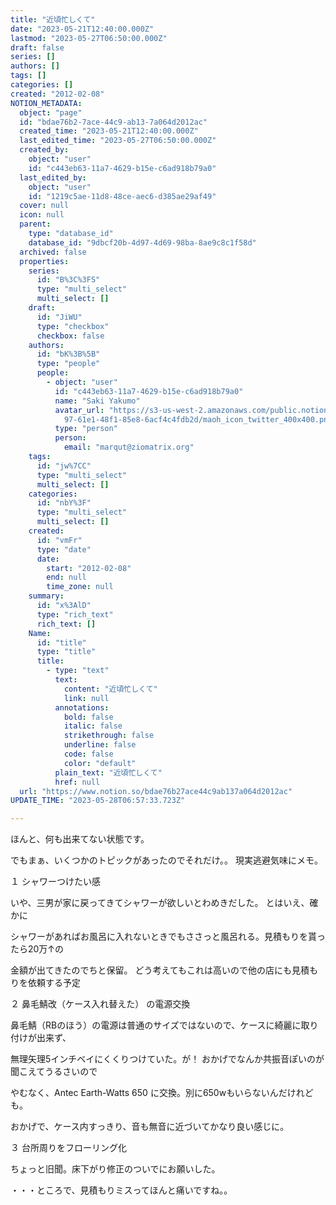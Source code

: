 ```yaml
---
title: "近頃忙しくて"
date: "2023-05-21T12:40:00.000Z"
lastmod: "2023-05-27T06:50:00.000Z"
draft: false
series: []
authors: []
tags: []
categories: []
created: "2012-02-08"
NOTION_METADATA:
  object: "page"
  id: "bdae76b2-7ace-44c9-ab13-7a064d2012ac"
  created_time: "2023-05-21T12:40:00.000Z"
  last_edited_time: "2023-05-27T06:50:00.000Z"
  created_by:
    object: "user"
    id: "c443eb63-11a7-4629-b15e-c6ad918b79a0"
  last_edited_by:
    object: "user"
    id: "1219c5ae-11d8-48ce-aec6-d385ae29af49"
  cover: null
  icon: null
  parent:
    type: "database_id"
    database_id: "9dbcf20b-4d97-4d69-98ba-8ae9c8c1f58d"
  archived: false
  properties:
    series:
      id: "B%3C%3FS"
      type: "multi_select"
      multi_select: []
    draft:
      id: "JiWU"
      type: "checkbox"
      checkbox: false
    authors:
      id: "bK%3B%5B"
      type: "people"
      people:
        - object: "user"
          id: "c443eb63-11a7-4629-b15e-c6ad918b79a0"
          name: "Saki Yakumo"
          avatar_url: "https://s3-us-west-2.amazonaws.com/public.notion-static.com/3ad1c4\
            97-61e1-48f1-85e8-6acf4c4fdb2d/maoh_icon_twitter_400x400.png"
          type: "person"
          person:
            email: "marqut@ziomatrix.org"
    tags:
      id: "jw%7CC"
      type: "multi_select"
      multi_select: []
    categories:
      id: "nbY%3F"
      type: "multi_select"
      multi_select: []
    created:
      id: "vmFr"
      type: "date"
      date:
        start: "2012-02-08"
        end: null
        time_zone: null
    summary:
      id: "x%3AlD"
      type: "rich_text"
      rich_text: []
    Name:
      id: "title"
      type: "title"
      title:
        - type: "text"
          text:
            content: "近頃忙しくて"
            link: null
          annotations:
            bold: false
            italic: false
            strikethrough: false
            underline: false
            code: false
            color: "default"
          plain_text: "近頃忙しくて"
          href: null
  url: "https://www.notion.so/bdae76b27ace44c9ab137a064d2012ac"
UPDATE_TIME: "2023-05-28T06:57:33.723Z"

---
```

<link rel="stylesheet" href="https://cdn.jsdelivr.net/npm/katex@0.16.2/dist/katex.min.css" integrity="sha384-bYdxxUwYipFNohQlHt0bjN/LCpueqWz13HufFEV1SUatKs1cm4L6fFgCi1jT643X" crossorigin="anonymous">


ほんと、何も出来てない状態です。


でもまぁ、いくつかのトピックがあったのでそれだけ。。 現実逃避気味にメモ。


１ シャワーつけたい感


いや、三男が家に戻ってきてシャワーが欲しいとわめきだした。 とはいえ、確かに


シャワーがあればお風呂に入れないときでもささっと風呂れる。見積もりを貰ったら20万↑の


金額が出てきたのでちと保留。 どう考えてもこれは高いので他の店にも見積もりを依頼する予定


２ 鼻毛鯖改（ケース入れ替えた） の電源交換


鼻毛鯖（RBのほう）の電源は普通のサイズではないので、ケースに綺麗に取り付けが出来ず、


無理矢理5インチベイにくくりつけていた。が！ おかげでなんか共振音ぽいのが聞こえてうるさいので


やむなく、Antec Earth-Watts 650 に交換。別に650wもいらないんだけれども。


おかげで、ケース内すっきり、音も無音に近づいてかなり良い感じに。


３ 台所周りをフローリング化


ちょっと旧聞。床下がり修正のついでにお願いした。


・・・ところで、見積もりミスってほんと痛いですね。。

